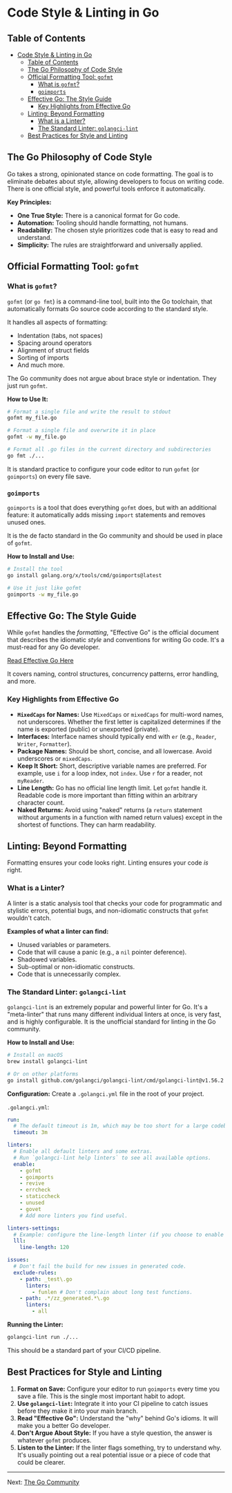 # Code Style & Linting in Go

## Table of Contents
- [Code Style \& Linting in Go](#code-style--linting-in-go)
  - [Table of Contents](#table-of-contents)
  - [The Go Philosophy of Code Style](#the-go-philosophy-of-code-style)
  - [Official Formatting Tool: `gofmt`](#official-formatting-tool-gofmt)
    - [What is `gofmt`?](#what-is-gofmt)
    - [`goimports`](#goimports)
  - [Effective Go: The Style Guide](#effective-go-the-style-guide)
    - [Key Highlights from Effective Go](#key-highlights-from-effective-go)
  - [Linting: Beyond Formatting](#linting-beyond-formatting)
    - [What is a Linter?](#what-is-a-linter)
    - [The Standard Linter: `golangci-lint`](#the-standard-linter-golangci-lint)
  - [Best Practices for Style and Linting](#best-practices-for-style-and-linting)

## The Go Philosophy of Code Style

Go takes a strong, opinionated stance on code formatting. The goal is to eliminate debates about style, allowing developers to focus on writing code. There is one official style, and powerful tools enforce it automatically.

**Key Principles:**
-   **One True Style:** There is a canonical format for Go code.
-   **Automation:** Tooling should handle formatting, not humans.
-   **Readability:** The chosen style prioritizes code that is easy to read and understand.
-   **Simplicity:** The rules are straightforward and universally applied.

## Official Formatting Tool: `gofmt`

### What is `gofmt`?

`gofmt` (or `go fmt`) is a command-line tool, built into the Go toolchain, that automatically formats Go source code according to the standard style.

It handles all aspects of formatting:
-   Indentation (tabs, not spaces)
-   Spacing around operators
-   Alignment of struct fields
-   Sorting of imports
-   And much more.

The Go community does not argue about brace style or indentation. They just run `gofmt`.

**How to Use It:**
```bash
# Format a single file and write the result to stdout
gofmt my_file.go

# Format a single file and overwrite it in place
gofmt -w my_file.go

# Format all .go files in the current directory and subdirectories
go fmt ./...
```
It is standard practice to configure your code editor to run `gofmt` (or `goimports`) on every file save.

### `goimports`

`goimports` is a tool that does everything `gofmt` does, but with an additional feature: it automatically adds missing `import` statements and removes unused ones.

It is the de facto standard in the Go community and should be used in place of `gofmt`.

**How to Install and Use:**
```bash
# Install the tool
go install golang.org/x/tools/cmd/goimports@latest

# Use it just like gofmt
goimports -w my_file.go
```

## Effective Go: The Style Guide

While `gofmt` handles the *formatting*, "Effective Go" is the official document that describes the idiomatic *style* and conventions for writing Go code. It's a must-read for any Go developer.

[Read Effective Go Here](https://go.dev/doc/effective_go)

It covers naming, control structures, concurrency patterns, error handling, and more.

### Key Highlights from Effective Go

-   **`MixedCaps` for Names:** Use `MixedCaps` or `mixedCaps` for multi-word names, not underscores. Whether the first letter is capitalized determines if the name is exported (public) or unexported (private).
-   **Interfaces:** Interface names should typically end with `er` (e.g., `Reader`, `Writer`, `Formatter`).
-   **Package Names:** Should be short, concise, and all lowercase. Avoid underscores or `mixedCaps`.
-   **Keep It Short:** Short, descriptive variable names are preferred. For example, use `i` for a loop index, not `index`. Use `r` for a reader, not `myReader`.
-   **Line Length:** Go has no official line length limit. Let `gofmt` handle it. Readable code is more important than fitting within an arbitrary character count.
-   **Naked Returns:** Avoid using "naked" returns (a `return` statement without arguments in a function with named return values) except in the shortest of functions. They can harm readability.

## Linting: Beyond Formatting

Formatting ensures your code looks right. Linting ensures your code *is* right.

### What is a Linter?

A linter is a static analysis tool that checks your code for programmatic and stylistic errors, potential bugs, and non-idiomatic constructs that `gofmt` wouldn't catch.

**Examples of what a linter can find:**
-   Unused variables or parameters.
-   Code that will cause a panic (e.g., a `nil` pointer deference).
-   Shadowed variables.
-   Sub-optimal or non-idiomatic constructs.
-   Code that is unnecessarily complex.

### The Standard Linter: `golangci-lint`

`golangci-lint` is an extremely popular and powerful linter for Go. It's a "meta-linter" that runs many different individual linters at once, is very fast, and is highly configurable. It is the unofficial standard for linting in the Go community.

**How to Install and Use:**
```bash
# Install on macOS
brew install golangci-lint

# Or on other platforms
go install github.com/golangci/golangci-lint/cmd/golangci-lint@v1.56.2
```

**Configuration:**
Create a `.golangci.yml` file in the root of your project.

`.golangci.yml`:
```yaml
run:
  # The default timeout is 1m, which may be too short for a large codebase.
  timeout: 3m

linters:
  # Enable all default linters and some extras.
  # Run `golangci-lint help linters` to see all available options.
  enable:
    - gofmt
    - goimports
    - revive
    - errcheck
    - staticcheck
    - unused
    - govet
    # Add more linters you find useful.

linters-settings:
  # Example: configure the line-length linter (if you choose to enable it).
  lll:
    line-length: 120

issues:
  # Don't fail the build for new issues in generated code.
  exclude-rules:
    - path: _test\.go
      linters:
        - funlen # Don't complain about long test functions.
    - path: .*/zz_generated.*\.go
      linters:
        - all
```

**Running the Linter:**
```bash
golangci-lint run ./...
```
This should be a standard part of your CI/CD pipeline.

## Best Practices for Style and Linting

1.  **Format on Save:** Configure your editor to run `goimports` every time you save a file. This is the single most important habit to adopt.
2.  **Use `golangci-lint`:** Integrate it into your CI pipeline to catch issues before they make it into your main branch.
3.  **Read "Effective Go":** Understand the "why" behind Go's idioms. It will make you a better Go developer.
4.  **Don't Argue About Style:** If you have a style question, the answer is whatever `gofmt` produces.
5.  **Listen to the Linter:** If the linter flags something, try to understand why. It's usually pointing out a real potential issue or a piece of code that could be clearer.

---

Next: [The Go Community](18-community-resources.md) 